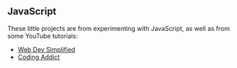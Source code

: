 ## JavaScript

These little projects are from experimenting with JavaScript, as well as from some YouTube tutorials:
- [Web Dev Simplified]("https://www.youtube.com/channel/UCFbNIlppjAuEX4znoulh0Cw")
- [Coding Addict]("https://www.youtube.com/channel/UCMZFwxv5l-XtKi693qMJptA")
